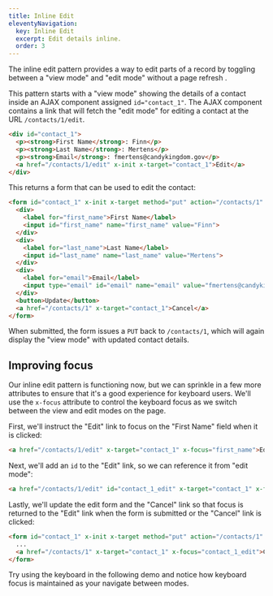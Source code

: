 ```yaml
---
title: Inline Edit
eleventyNavigation:
  key: Inline Edit
  excerpt: Edit details inline.
  order: 3
---
```


The inline edit pattern provides a way to edit parts of a record by toggling between a "view mode" and "edit mode" without a page refresh .

This pattern starts with a "view mode" showing the details of a contact inside an AJAX component assigned `id="contact_1"`. The AJAX component contains a link that will fetch the "edit mode" for editing a contact at the URL `/contacts/1/edit`.

```html
<div id="contact_1">
  <p><strong>First Name</strong>: Finn</p>
  <p><strong>Last Name</strong>: Mertens</p>
  <p><strong>Email</strong>: fmertens@candykingdom.gov</p>
  <a href="/contacts/1/edit" x-init x-target="contact_1">Edit</a>
</div>
```

This returns a form that can be used to edit the contact:

```html
<form id="contact_1" x-init x-target method="put" action="/contacts/1" aria-label="Contact Information">
  <div>
    <label for="first_name">First Name</label>
    <input id="first_name" name="first_name" value="Finn">
  </div>
  <div>
    <label for="last_name">Last Name</label>
    <input id="last_name" name="last_name" value="Mertens">
  </div>
  <div>
    <label for="email">Email</label>
    <input type="email" id="email" name="email" value="fmertens@candykingdom.gov">
  </div>
  <button>Update</button>
  <a href="/contacts/1" x-target="contact_1">Cancel</a>
</form>
```

When submitted, the form issues a `PUT` back to `/contacts/1`, which will again display the "view mode" with updated contact details.

## Improving focus

Our inline edit pattern is functioning now, but we can sprinkle in a few more attributes to ensure that it's a good experience for keyboard users. We'll use the `x-focus` attribute to control the keyboard focus as we switch between the view and edit modes on the page.

First, we'll instruct the "Edit" link to focus on the "First Name" field when it is clicked:

```html
<a href="/contacts/1/edit" x-target="contact_1" x-focus="first_name">Edit</a>
```

Next, we'll add an `id` to the "Edit" link, so we can reference it from "edit mode":

```html
<a href="/contacts/1/edit" id="contact_1_edit" x-target="contact_1" x-focus="first_name">Edit</a>
```

Lastly, we'll update the edit form and the "Cancel" link so that focus is returned to the "Edit" link when the form is submitted or the "Cancel" link is clicked:

```html
<form id="contact_1" x-init x-target method="put" action="/contacts/1" x-focus="contact_1_edit" aria-label="Contact Information">
  ...
  <a href="/contacts/1" x-target="contact_1" x-focus="contact_1_edit">Cancel</a>
</form>
```

Try using the keyboard in the following demo and notice how keyboard focus is maintained as your navigate between modes.

<style>
@keyframes fade-in {
  from { opacity: 0; }
}

@keyframes fade-out {
  to { opacity: 0; }
}

@keyframes slide-from-right {
  from { transform: translateX(25%); }
}

@keyframes slide-to-left {
  to { transform: translateX(25%); }
}

/* define animations for the old and new content */
::view-transition-old(slide-fade) {
  animation: 200ms ease 150ms both fade-out, 200ms ease 150ms both slide-to-left;
}
::view-transition-new(slide-fade) {
  animation: 300ms ease 50ms both fade-in, 300ms ease 50ms both slide-from-right;
}

form {
  background: #fff;
  view-transition-name: slide-fade;
}
</style>


<script type="module">
  let contact = {
    "first_name": "Finn",
    "last_name": "Mertens",
    "email": "fmertens@candykingdom.gov"
  }

  window.route('GET', '/contacts/1', () => show(contact))
  window.route('GET', '/contacts/1/edit', () => edit(contact))
  window.route('PUT', '/contacts/1', (input) => {
    contact.first_name = input.first_name
    contact.last_name = input.last_name
    contact.email = input.email

    return show(contact)
  })

  window.example('/contacts/1')

  function edit(contact) {
    return `<form id="contact_1" x-init x-target x-merge.transition method="put" action="/contacts/1" x-focus="contact_1_edit" aria-label="Contact Information">
  <div>
    <label for="first_name">First Name</label>
    <input id="first_name" name="first_name" value="${contact.first_name}" style="width:18ch">
  </div>
  <div>
    <label for="last_name">Last Name</label>
    <input id="last_name" name="last_name" value="${contact.last_name}" style="width:18ch">
  </div>
  <div>
    <label for="email">Email</label>
    <input type="email" id="email" name="email" value="${contact.email}" style="width:22ch">
  </div>
  <button class="primary">Update</button>
  <a href="/contacts/1" x-target="contact_1" x-focus="contact_1_edit">Cancel</a>
</form>`
  }

  function show(contact) {
    return `<div id="contact_1" x-merge.transition>
  <p><strong>First Name</strong>: ${contact.first_name}</p>
  <p><strong>Last Name</strong>: ${contact.last_name}</p>
  <p><strong>Email</strong>: ${contact.email}</p>
  <a href="/contacts/1/edit" id="contact_1_edit" x-init x-target="contact_1" x-focus="first_name">Edit</a>
</div>`
  }
</script>

